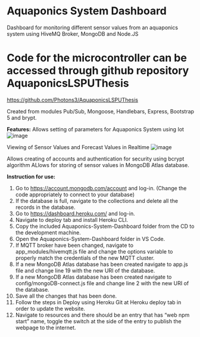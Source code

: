 # Aquaponics System Dashboard

Dashboard for monitoring different sensor values from an aquaponics system using HiveMQ Broker, MongoDB and Node.JS

# Code for the microcontroller can be accessed through github repository AquaponicsLSPUThesis
https://github.com/Photons3/AquaponicsLSPUThesis

Created from modules Pub/Sub, Mongoose, Handlebars, Express, Bootstrap 5 and brypt.

**Features:**
Allows setting of parameters for Aquaponics System using Iot
![image](https://github.com/Photons3/Aquaponics-System-Dashboard/assets/18119113/f85a95c9-6928-46a7-a077-33119408e143)

Viewing of Sensor Values and Forecast Values in Realtime
![image](https://github.com/Photons3/Aquaponics-System-Dashboard/assets/18119113/f48f932e-5a19-4919-af07-c31861829c86)

Allows creating of accounts and authentication for security using bcrypt algorithm
ALlows for storing of sensor values in MongoDB Atlas database.

**Instruction for use:**
1.	Go to https://account.mongodb.com/account and log-in. (Change the code appropriately to connect to your database)
2.	If the database is full, navigate to the collections and delete all the records in the database.
3.	Go to https://dashboard.heroku.com/ and log-in.
4.	Navigate to deploy tab and install Heroku CLI.
5.	Copy the included Aquaponics-System-Dashboard folder from the CD to the development machine.
6.	Open the Aquaponics-System-Dashboard folder in VS Code.
7.	If MQTT broker have been changed, navigate to app_modules/hivemqtt.js file and change the options variable to properly match the credentials of the new MQTT cluster.
8.	If a new MongoDB Atlas database has been created navigate to app.js file and change line 19 with the new URI of the database.
9.	If a new MongoDB Atlas database has been created navigate to config/mongoDB-connect.js file and change line 2 with the new URI of the database.
10.	Save all the changes that has been done.
11.	Follow the steps in Deploy using Heroku Git at Heroku deploy tab in order to update the website.
12.	Navigate to resources and there should be an entry that has “web npm start” name, toggle the switch at the side of the entry to publish the webpage to the internet.
